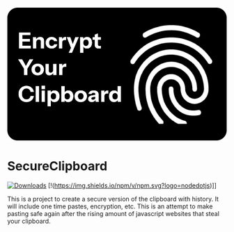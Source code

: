 ![alt text](Banner.jpg)
# SecureClipboard
[![Downloads](https://img.shields.io/github/downloads/maximnota/SecureClipboard/total.svg)]()
[!(https://img.shields.io/npm/v/npm.svg?logo=nodedotjs)]]

This is a project to create a secure version of the clipboard with history. It will include one time pastes, encryption, etc. This is an attempt to make pasting safe again after the rising amount of javascript websites that steal your clipboard.
